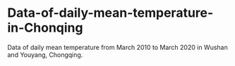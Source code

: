 # Data-of-daily-mean-temperature-in-Chonqing
Data of daily mean temperature from March 2010 to March 2020 in Wushan and Youyang, Chongqing.
